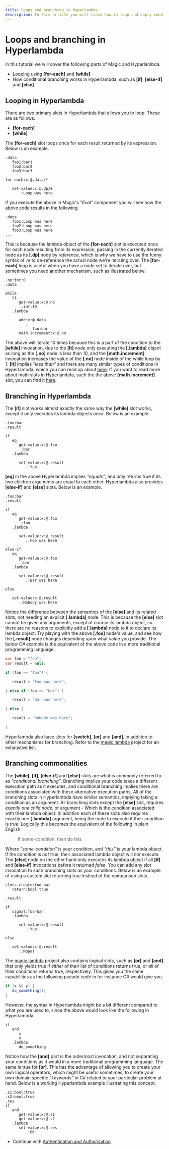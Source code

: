 ```yaml
---
title: Loops and branching in Hyperlambda
description: In this article you will learn how to loop and apply conditional branching in Hyperlambda.
---
```


# Loops and branching in Hyperlambda

In this tutorial we will cover the following parts of Magic and Hyperlambda.

* Looping using __\[for-each\]__ and __\[while\]__
* How conditional branching works in Hyperlambda, such as __\[if\]__, __\[else-if\]__ and __\[else\]__

## Looping in Hyperlambda

There are two primary slots in Hyperlambda that allows you to loop. These are as follows.

* __[for-each]__
* __[while]__

The **[for-each]** slot loops once for each result returned by its expression. Below is an example.

```
.data
   foo1:bar1
   foo2:bar2
   foo3:bar3

for-each:x:@.data/*

   set-value:x:@.dp/#
      .:Loop was here
```

If you execute the above in Magic's _"Eval"_ component you will see how the above code results in the following.

```
.data
   foo1:Loop was here
   foo2:Loop was here
   foo3:Loop was here
...
```

This is because the lambda object of the **[for-each]** slot is executed once for each node resulting from its
expression, passing in the currently iterated node as its **[.dp]** node by _reference_, which is why we have to use the
funny syntax of `/#` to de-reference the actual node we're iterating over. The **\[for-each\]** loop is useful when
you have a node set to iterate over, but sometimes you need another mechanism, such as illustrated below.

```
.no:int:0
.data

while
   lt
      get-value:x:@.no
      .:int:10
   .lambda

      add:x:@.data
         .
            foo:bar
      math.increment:x:@.no
```

The above will iterate 10 times because this is a part of the condition to the **\[while\]** invocation, due
to the **\[lt\]** node only executing the **\[.lambda\]** object as long as the **\[.no\]** node is less than 10,
and the **\[math.increment\]** invocation increases the value of the **\[.no\]** node inside of the while loop by 1.
**\[lt\]** implies _"less than"_ and there are many similar types of conditions in Hyperlambda, which you can
read up about [here](/documentation/magic.lambda/). If you want to read more about math slots in Hyperlambda, such
the the above **[math.increment]** slot, you can find it [here](/documentation/magic.lambda.math/).

## Branching in Hyperlambda

The **\[if\]** slot works almost exactly the same way the **\[while\]** slot works, except it only executes its
lambda objects _once_. Below is an example.

```
.foo:bar
.result

if
   eq
      get-value:x:@.foo
      .:bar
   .lambda

      set-value:x:@.result
         .:Yup!
```

**\[eq\]** in the above Hyperlambda implies _"equals"_, and only returns true if its two children arguments are
equal to each other. Hyperlambda also provides **\[else-if\]** and **\[else\]** slots. Below is an example.

```
.foo:bar
.result

if
   eq
      get-value:x:@.foo
      .:foo
   .lambda

      set-value:x:@.result
         .:Foo was here

else-if
   eq
      get-value:x:@.foo
      .:bar
   .lambda

      set-value:x:@.result
         .:Bar was here

else

   set-value:x:@.result
      .:Nobody was here
```

Notice the difference between the semantics of the **\[else\]** and its related slots, not needing an explicit
**[.lambda]** node. This is because the **[else]** slot cannot be given any arguments, except of course its
lambda object, so there are no reasons to explicitly add a **[.lambda]** node to it to declare its lambda object.
Try playing with the above **[.foo]** node's value, and see how the **[.result]** node changes depending upon what value
you provide. The below C# example is the equivalent of the above code in a more traditional programming language.

```csharp
var foo = "foo";
var result = null;

if (foo == "foo") {

   result = "Foo was here";

} else if (foo == "bar") {

   result = "Bar was here";

} else {

   result = "Nobody was here";

}
```

Hyperlambda also have slots for **[switch]**, **[or]** and **[and]**, in addition to other mechanisms for branching.
Refer to the [magic.lambda](/documentation/magic.lambda/) project for an exhaustive list.

## Branching commonalities

The **[while]**, **[if]**, **[else-if]** and **[else]** slots are what is commonly referred to as _"conditional branching"_.
Branching implies your code takes a different execution path as it executes, and conditional branching implies there
are conditions associated with these alternative execution paths. All of the branching slots in Hyperlambda have similar
semantics, implying taking a condition as an argument. All branching slots except the **[else]** slot, requires
_exactly one child node_, or argument - Which is the condition associated with their lambda object. In addition each
of these slots also requires exactly one **[.lambda]** argument, being the code to execute if their condition is _true_.
Logically this becomes the equivalent of the following in plain English.

> If some-condition, then do this

Where _"some-condition"_ is your condition, and _"this"_ is your lambda object. If the condition is _not_ true, their
associated lambda object will _not_ execute. The **[else]** node on the other hand only executes its lambda object if
all **[if]** and **[else-if]** invocations before it returned _false_. You can add any slot invocation to such branching
slots as your conditions. Below is an example of using a custom slot returning true instead of the comparison slots.

```
slots.create:foo-bar
   return:bool:true

.result

if
   signal:foo-bar
   .lambda

      set-value:x:@.result
         .:Yup!

else

   set-value:x:@.result
      .:Nope!
```

The [magic.lambda](/documentation/magic.lambda/) project also contains logical slots, such as **[or]** and **[and]**
that only yields true if _either_ of their list of conditions returns true, or _all_ of their conditions returns
true, respectively. This gives you the same capabilities as the following pseudo code in for instance C# would
give you.

```csharp
if (x && y) {
   do_something();
}
```

However, the syntax in Hyperlambda might be a bit different compared to what you are used to, since the above
would look like the following in Hyperlambda.

```
if
   and
      x
      y
   .lambda
      do_something
```

Notice how the **[and]** part is the outermost invocation, and not separating your conditions as it would in
a more traditional programming language. The same is true for **[or]**. This has the advantage of allowing you
to create your own logical operators, which might be useful sometimes, to create your own domain specific _"keywords"_
in C# related to your particular problem at hand. Below is a  working Hyperlambda example illustrating this concept.

```
.s1:bool:true
.s2:bool:true
.res
if
   and
      get-value:x:@.s1
      get-value:x:@.s2
   .lambda
      set-value:x:@.res
         .:OK
```

* Continue with [Authentication and Authorisation](/tutorials/auth/)
